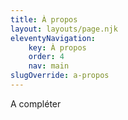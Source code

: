 ```yaml
---
title: À propos
layout: layouts/page.njk
eleventyNavigation:
    key: À propos
    order: 4
    nav: main
slugOverride: a-propos
---
```


A compléter
